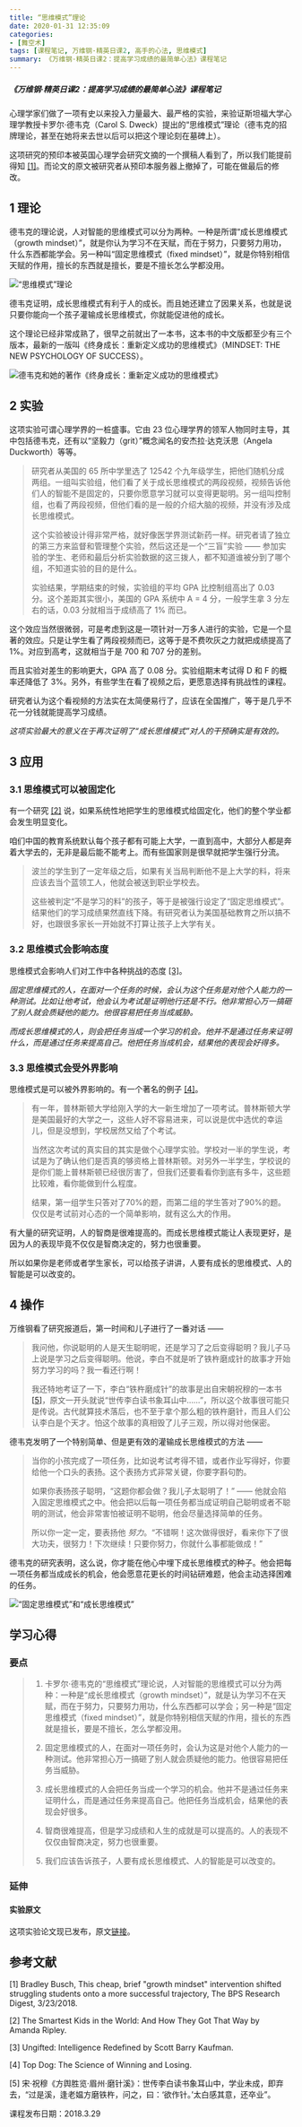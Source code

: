 ```yaml
---
title: “思维模式”理论
date: 2020-01-31 12:35:09
categories:
- [舞空术]
tags: [课程笔记, 万维钢·精英日课2, 高手的心法, 思维模式]
summary: 《万维钢·精英日课2：提高学习成绩的最简单心法》课程笔记
---
```


##### 《万维钢·精英日课2：提高学习成绩的最简单心法》课程笔记

心理学家们做了一项有史以来投入力量最大、最严格的实验，来验证斯坦福大学心理学教授卡罗尔·德韦克（Carol S. Dweck）提出的“思维模式”理论（德韦克的招牌理论，甚至在她将来去世以后可以把这个理论刻在墓碑上）。

这项研究的预印本被英国心理学会研究文摘的一个撰稿人看到了，所以我们能提前得知 [[1]](#references)。而论文的原文被研究者从预印本服务器上撤掉了，可能在做最后的修改。


<div class="anchor" id="li-lun"></div>

## 1 理论

德韦克的理论说，人对智能的思维模式可以分为两种。一种是所谓“成长思维模式（growth mindset）”，就是你认为学习不在天赋，而在于努力，只要努力用功，什么东西都能学会。另一种叫“固定思维模式（fixed mindset）”，就是你特别相信天赋的作用，擅长的东西就是擅长，要是不擅长怎么学都没用。

![“思维模式”理论](http://static.sunyt.site/growth-mindset-and-fixed-mindset.jpg)

德韦克证明，成长思维模式有利于人的成长。而且她还建立了因果关系，也就是说只要你能向一个孩子灌输成长思维模式，你就能促进他的成长。

这个理论已经非常成熟了，很早之前就出了一本书，这本书的中文版都至少有三个版本，最新的一版叫《终身成长：重新定义成功的思维模式》（MINDSET: THE NEW PSYCHOLOGY OF SUCCESS）。

![德韦克和她的著作《终身成长：重新定义成功的思维模式》](http://static.sunyt.site/mindset-the-new-psychology-of-success.jpg)


<div class="anchor" id="shi-yan"></div>

## 2 实验

这项实验可谓心理学界的一桩盛事。它由 23 位心理学界的领军人物同时主导，其中包括德韦克，还有以“坚毅力（grit）”概念闻名的安杰拉·达克沃思（Angela Duckworth）等等。

> 研究者从美国的 65 所中学里选了 12542 个九年级学生，把他们随机分成两组。一组叫实验组，他们看了关于成长思维模式的两段视频，视频告诉他们人的智能不是固定的，只要你愿意学习就可以变得更聪明。另一组叫控制组，也看了两段视频，但他们看的是一般的介绍大脑的视频，并没有涉及成长思维模式。
>
> 这个实验被设计得非常严格，就好像医学界测试新药一样。研究者请了独立的第三方来监督和管理整个实验，然后这还是一个“三盲”实验 —— 参加实验的学生、老师和最后分析实验数据的这三拨人，都不知道谁被分到了哪个组，不知道实验的目的是什么。
>
> 实验结果，学期结束的时候，实验组的平均 GPA 比控制组高出了 0.03 分。这个差距其实很小，美国的 GPA 系统中 A = 4 分，一般学生拿 3 分左右的话，0.03 分就相当于成绩高了 1% 而已。

这个效应当然很微弱，可是考虑到这是一项针对一万多人进行的实验，它是一个显著的效应。只是让学生看了两段视频而已，这等于是不费吹灰之力就把成绩提高了 1%。对应到高考，这就相当于是 700 和 707 分的差别。

而且实验对差生的影响更大，GPA 高了 0.08 分。实验组期末考试得 D 和 F 的概率还降低了 3%。另外，有些学生在看了视频之后，更愿意选择有挑战性的课程。

研究者认为这个看视频的方法实在太简便易行了，应该在全国推广，等于是几乎不花一分钱就能提高学习成绩。

*这项实验最大的意义在于再次证明了“成长思维模式”对人的干预确实是有效的。*

## 3 应用

### 3.1 思维模式可以被固定化

有一个研究 [[2]](#references) 说，如果系统性地把学生的思维模式给固定化，他们的整个学业都会发生明显变化。

咱们中国的教育系统默认每个孩子都有可能上大学，一直到高中，大部分人都是奔着大学去的，无非是最后能不能考上。而有些国家则是很早就把学生强行分流。

> 波兰的学生到了一定年级之后，如果有关当局判断他不是上大学的料，将来应该去当个蓝领工人，他就会被送到职业学校去。
>
> 这些被判定“不是学习的料”的孩子，等于是被强行设定了“固定思维模式”。结果他们的学习成绩果然直线下降。有研究者认为美国基础教育之所以搞不好，也跟很多家长一开始就不打算让孩子上大学有关。


<div class="anchor" id="si-wei-mo-shi-hui-ying-xiang-tai-du"></div>

### 3.2 思维模式会影响态度

思维模式会影响人们对工作中各种挑战的态度 [[3]](#references)。

*固定思维模式的人，在面对一个任务的时候，会认为这个任务是对他个人能力的一种测试。比如让他考试，他会认为考试是证明他行还是不行。他非常担心万一搞砸了别人就会质疑他的能力。他很容易把任务当成威胁。*

*而成长思维模式的人，则会把任务当成一个学习的机会。他并不是通过任务来证明什么，而是通过任务来提高自己。他把任务当成机会，结果他的表现会好得多。*


<div class="anchor" id="si-wei-mo-shi-hui-shou-wai-jie-ying-xiang"></div>

### 3.3 思维模式会受外界影响

思维模式是可以被外界影响的。有一个著名的例子 [[4]](#references)。

> 有一年，普林斯顿大学给刚入学的大一新生增加了一项考试。普林斯顿大学是美国最好的大学之一，这些人好不容易进来，可以说是优中选优的幸运儿，但是没想到，学校居然又给了个考试。
>
> 当然这次考试的真实目的其实是做个心理学实验。学校对一半的学生说，考试是为了确认他们是否真的够资格上普林斯顿。对另外一半学生，学校说的是你们能上普林斯顿已经很厉害了，但我们还要看看你到底有多牛，这些题比较难，看你能做到什么程度。
>
> 结果，第一组学生只答对了70%的题，而第二组的学生答对了90%的题。仅仅是考试前对心态的一个简单影响，就有这么大的作用。

有大量的研究证明，人的智商是很难提高的。而成长思维模式能让人表现更好，是因为人的表现毕竟不仅仅是智商决定的，努力也很重要。

所以如果你是老师或者学生家长，可以给孩子讲讲，人要有成长的思维模式、人的智能是可以改变的。

## 4 操作

万维钢看了研究报道后，第一时间和儿子进行了一番对话 ——

> 我问他，你说聪明的人是天生聪明呢，还是学习了之后变得聪明？我儿子马上说是学习之后变得聪明。他说，李白不就是听了铁杵磨成针的故事才开始努力学习的吗？我一看还行啊！
>
>我还特地考证了一下，李白“铁杵磨成针”的故事是出自宋朝祝穆的一本书 [[5]](#references)，原文一开头就说“世传李白读书象耳山中……”，所以这个故事很可能只是传说。古代就算技术落后，也不至于拿个那么粗的铁杵磨针，而且人们公认李白是个天才。怕这个故事的真相毁了儿子三观，所以得对他保密。

德韦克发明了一个特别简单、但是更有效的灌输成长思维模式的方法 ——

> 当你的小孩完成了一项任务，比如说考试考得不错，或者作业写得好，你要给他一个口头的表扬。这个表扬方式非常关键，你要字斟句酌。
>
> 如果你表扬孩子聪明，“这题你都会做？我儿子太聪明了！” —— 他就会陷入固定思维模式之中。他会把以后每一项任务都当成证明自己聪明或者不聪明的测试，他会非常害怕被证明不聪明，他会尽量选择简单的任务。
>
> 所以你一定一定，要表扬他 *努力*。“不错啊！这次做得很好，看来你下了很大功夫，很努力！下次继续！只要你努力，你就什么事都能做成！”

德韦克的研究表明，这么说，你才能在他心中埋下成长思维模式的种子。他会把每一项任务都当成成长的机会，他会愿意花更长的时间钻研难题，他会主动选择困难的任务。

![“固定思维模式”和“成长思维模式”](http://static.sunyt.site/growth-mindset-and-fixed-mindset_2.jpg)

## 学习心得

### 要点

> 1. 卡罗尔·德韦克的“思维模式”理论说，人对智能的思维模式可以分为两种：一种是“成长思维模式（growth mindset）”，就是认为学习不在天赋，而在于努力，只要努力用功，什么东西都可以学会；另一种是“固定思维模式（fixed mindset）”，就是你特别相信天赋的作用，擅长的东西就是擅长，要是不擅长，怎么学都没用。
>
> 2. 固定思维模式的人，在面对一项任务时，会认为这是对他个人能力的一种测试。他非常担心万一搞砸了别人就会质疑他的能力。他很容易把任务当威胁。
>
> 3. 成长思维模式的人会把任务当成一个学习的机会。他并不是通过任务来证明什么，而是通过任务来提高自己。他把任务当成机会，结果他的表现会好很多。
>
> 4. 智商很难提高，但是学习成绩和人生的成就是可以提高的。人的表现不仅仅由智商决定，努力也很重要。
>
> 5. 我们应该告诉孩子，人要有成长思维模式、人的智能是可以改变的。

### 延伸

#### 实验原文

这项实验论文现已发布，原文[链接](https://digest.bps.org.uk/2018/03/23/this-cheap-brief-growth-mindset-intervention-shifted-struggling-students-onto-a-more-successful-trajectory/)。


<div class="anchor" id="references"></div>

## 参考文献

[1] Bradley Busch, This cheap, brief "growth mindset" intervention shifted struggling students onto a more successful trajectory, The BPS Research Digest, 3/23/2018. 

[2] The Smartest Kids in the World: And How They Got That Way by Amanda Ripley. 

[3] Ungifted: Intelligence Redefined by Scott Barry Kaufman.

[4] Top Dog: The Science of Winning and Losing.

[5] 宋·祝穆《方舆胜览·眉州·磨针溪》：世传李白读书象耳山中，学业未成，即弃去，“过是溪，逢老媪方磨铁杵，问之，曰：‘欲作针。’太白感其意，还卒业”。


课程发布日期：2018.3.29
